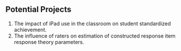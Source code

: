 Potential Projects
-----------------

1. The impact of iPad use in the classroom on student standardized achievement.
2. The influence of raters on estimation of constructed response item response theory parameters.